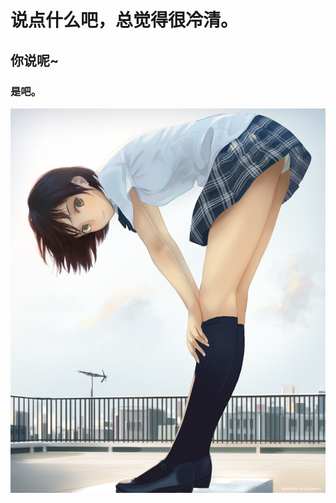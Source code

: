 # 说点什么吧，总觉得很冷清。
## 你说呢~
### 是吧。
![图片](https://github.com/fuzhi1018/fuzhi1018.github.io/blob/master/QQ%E5%9B%BE%E7%89%8720170614133624.jpg?raw=true)
